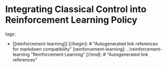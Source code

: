 # Integrating Classical Control into Reinforcement Learning Policy
tags:
- [[reinforcement-learning]]
[//begin]: # "Autogenerated link references for markdown compatibility"
[reinforcement-learning]: ..\reinforcement-learning "Reinforcement Learning"
[//end]: # "Autogenerated link references"